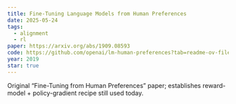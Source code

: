 ```yaml
---
title: Fine-Tuning Language Models from Human Preferences
date: 2025-05-24
tags:
  - alignment
  - rl
paper: https://arxiv.org/abs/1909.08593
code: https://github.com/openai/lm-human-preferences?tab=readme-ov-file
year: 2019
star: true
---
```

Original “Fine-Tuning from Human Preferences” paper; establishes reward-model + policy-gradient recipe still used today. 
